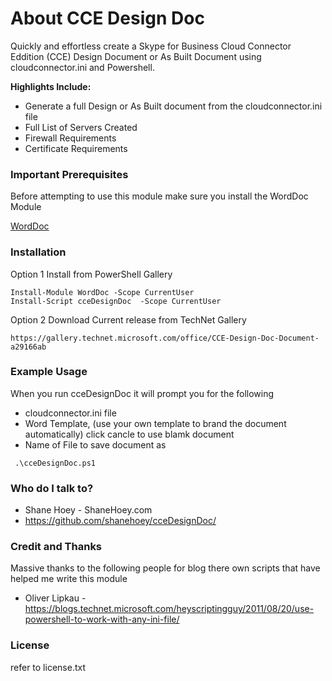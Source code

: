 # About CCE Design Doc #

Quickly and effortless create a Skype for Business Cloud Connector Eddition (CCE) Design Document or As Built Document using cloudconnector.ini and Powershell.

**Highlights Include:**

* Generate a full Design or As Built document from the cloudconnector.ini file 
* Full List of Servers Created
* Firewall Requirements
* Certificate Requirements

### Important Prerequisites ###
Before attempting to use this module make sure you install the WordDoc Module

[WordDoc](https://shanehoey.github.io/shanehoey/wordDoc/)

### Installation ###
Option 1 Install from PowerShell Gallery 

```
Install-Module WordDoc -Scope CurrentUser
Install-Script cceDesignDoc  -Scope CurrentUser
```

Option 2 Download Current release from TechNet Gallery
```
https://gallery.technet.microsoft.com/office/CCE-Design-Doc-Document-a29166ab
```

### Example Usage ###

When you run cceDesignDoc it will prompt you for the following 
 * cloudconnector.ini file 
 * Word Template,  (use your own template to brand the document automatically) click cancle to use blamk document
 * Name of File to save document as 
 
```
 .\cceDesignDoc.ps1
```


### Who do I talk to? ###

* Shane Hoey - ShaneHoey.com
* https://github.com/shanehoey/cceDesignDoc/

### Credit and Thanks ###
Massive thanks to the following people for blog there own scripts that have helped me write this module

* Oliver Lipkau - https://blogs.technet.microsoft.com/heyscriptingguy/2011/08/20/use-powershell-to-work-with-any-ini-file/

### License ###
refer to license.txt
